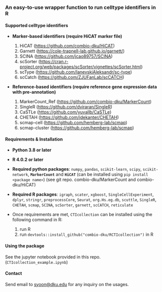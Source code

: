 ### An easy-to-use wrapper function to run celltype identifiers in R

#### Supported celltype identifiers 
- __Marker-based identifiers (require HiCAT marker file)__
    1. HiCAT (https://github.com/combio-dku/HiCAT)
    1. Garnett (https://cole-trapnell-lab.github.io/garnett/)
    2. SCINA (https://github.com/jcao89757/SCINA)
    3. scSorter (https://cran.r-project.org/web/packages/scSorter/vignettes/scSorter.html)
    4. scType (https://github.com/IanevskiAleksandr/sc-type)
    5. scCatch (https://github.com/ZJUFanLab/scCATCH)

- __Reference-based identifiers (require reference gene expression data with pre-annotation)__ 
    1. MarkerCount_Ref (https://github.com/combio-dku/MarkerCount)
    1. SingleR (https://github.com/dviraran/SingleR)
    2. CaSTLe (https://github.com/yuvallb/CaSTLe)
    3. CHETAH (https://github.com/jdekanter/CHETAH)
    4. scmap-cell (https://github.com/hemberg-lab/scmap)
    5. scmap-cluster (https://github.com/hemberg-lab/scmap)

#### Requirements & Installation
- __Python 3.8 or later__
- __R 4.0.2 or later__
- __Required python packages__: `numpy`, `pandas`, `scikit-learn`, `scipy`, `scikit-network`, __`MarkerCount`__ and __`HiCAT`__ (can be installed using `pip install <package name>`) (see git repo. combio-dku/MarkerCount and combio-dku/HiCAT)
- __Required R packages__: `igraph`, `scater`, `xgboost`, `SingleCellExperiment`, `dplyr`, `stringr`, `preprocessCore`, `Seurat`, `org.Hs.eg.db`, `scuttle`, `SingleR`, `CHETAH`, `scmap`, `SCINA`, `scSorter`, `garnett`, `scCATCH`, `reticulate`
- Once requirements are met, `CTIcollection` can be installed using the following command in R: 

   1. run R
   2. run `devtools::install_github("combio-dku/RCTIcollection")` in R

#### Using the package
See the jupyter notebook provided in this repo. (`CTIcollection_example.ipynb`)

#### Contact
Send email to syoon@dku.edu for any inquiry on the usages.

